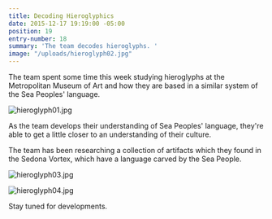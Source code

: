 ```yaml
---
title: Decoding Hieroglyphics
date: 2015-12-17 19:19:00 -05:00
position: 19
entry-number: 18
summary: 'The team decodes hieroglyphs. '
image: "/uploads/hieroglyph02.jpg"
---
```


The team spent some time this week studying hieroglyphs at the Metropolitan Museum of Art and how they are based in a similar system of the Sea Peoples' language.

![hieroglyph01.jpg](/uploads/hieroglyph01.jpg)

As the team develops their understanding of Sea Peoples' language, they're able to get a little closer to an understanding of their culture.

The team has been researching a collection of artifacts which they found in the Sedona Vortex, which have a language carved by the Sea People.

![hieroglyph03.jpg](/uploads/hieroglyph03.jpg)

![hieroglyph04.jpg](/uploads/hieroglyph04.jpg)

Stay tuned for developments.